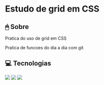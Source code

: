 <h1>Estudo de grid em CSS</h1>

<h2>🖱 Sobre</h2>
<p>Pratica do uso de grid em CSS</p>

<p>Pratica de funcoes do dia a dia com git</p>


<h2>💻 Tecnologias</h2>
<div>
  <img src="https://img.shields.io/badge/HTML5-E34F26?style=for-the-badge&logo=html5&logoColor=white">
  <img src="https://img.shields.io/badge/CSS3-1572B6?style=for-the-badge&logo=css3&logoColor=white">
  <img src="https://img.shields.io/badge/GIT-E44C30?style=for-the-badge&logo=git&logoColor=white">
</div>
